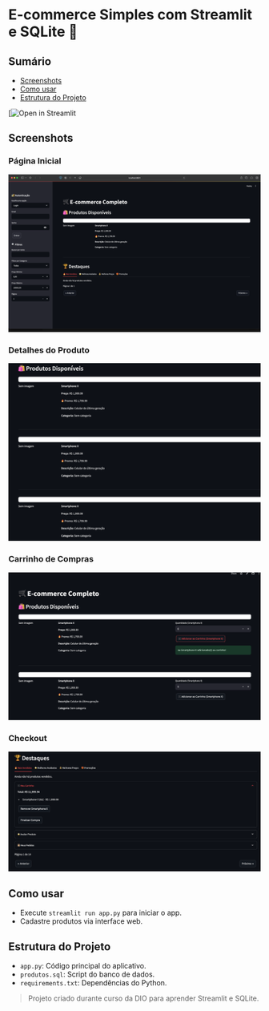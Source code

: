 # E-commerce Simples com Streamlit e SQLite 🛒

## Sumário

- [Screenshots](#screenshots)
- [Como usar](#como-usar)
- [Estrutura do Projeto](#estrutura-do-projeto)

[![Open in Streamlit](https://static.streamlit.io/badges/streamlit_badge_black_white.svg)

## Screenshots

### Página Inicial
![Página Inicial](screenshots/home.png)

### Detalhes do Produto
![Detalhes do Produto](screenshots/product_detail.png)

### Carrinho de Compras
![Carrinho](screenshots/cart.png)

### Checkout
![Checkout](screenshots/checkout.png)

## Como usar
- Execute `streamlit run app.py` para iniciar o app.
- Cadastre produtos via interface web.

## Estrutura do Projeto
- `app.py`: Código principal do aplicativo.
- `produtos.sql`: Script do banco de dados.
- `requirements.txt`: Dependências do Python.

> Projeto criado durante curso da DIO para aprender Streamlit e SQLite.